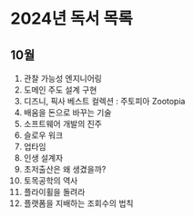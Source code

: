 # 2024년 독서 목록

## 10월

1. 관찰 가능성 엔지니어링
1. 도메인 주도 설계 구현
1. 디즈니, 픽사 베스트 컬렉션 : 주토피아 Zootopia
1. 배움을 돈으로 바꾸는 기술
1. 소프트웨어 개발의 진주
1. 슬로우 워크
1. 업타임
1. 인생 설계자
1. 초저출산은 왜 생겼을까?
1. 토목공학의 역사
1. 플라이휠을 돌려라
1. 플랫폼을 지배하는 조회수의 법칙
